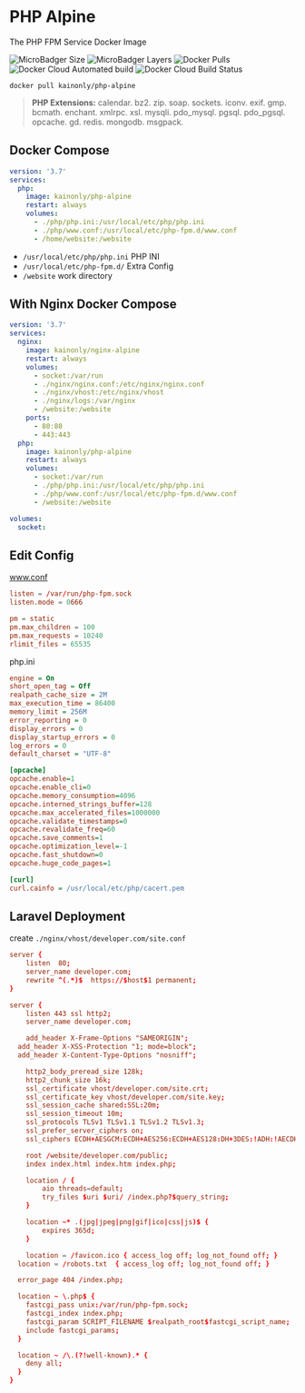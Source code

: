 # PHP Alpine

The PHP FPM Service Docker Image

![MicroBadger Size](https://img.shields.io/microbadger/image-size/kainonly/php-alpine.svg?style=flat-square)
![MicroBadger Layers](https://img.shields.io/microbadger/layers/kainonly/php-alpine.svg?style=flat-square)
![Docker Pulls](https://img.shields.io/docker/pulls/kainonly/php-alpine.svg?style=flat-square)
![Docker Cloud Automated build](https://img.shields.io/docker/cloud/automated/kainonly/php-alpine.svg?style=flat-square)
![Docker Cloud Build Status](https://img.shields.io/docker/cloud/build/kainonly/php-alpine.svg?style=flat-square)

```shell
docker pull kainonly/php-alpine
```

> **PHP Extensions:** calendar. bz2. zip. soap. sockets. iconv. exif. gmp. bcmath. enchant. xmlrpc. xsl. mysqli. pdo_mysql. pgsql. pdo_pgsql. opcache. gd. redis. mongodb. msgpack.

## Docker Compose

```yml
version: '3.7'
services:
  php:
    image: kainonly/php-alpine
    restart: always
    volumes:
      - ./php/php.ini:/usr/local/etc/php/php.ini
      - ./php/www.conf:/usr/local/etc/php-fpm.d/www.conf
      - /home/website:/website
```

- `/usr/local/etc/php/php.ini` PHP INI
- `/usr/local/etc/php-fpm.d/` Extra Config
- `/website` work directory

## With Nginx Docker Compose

```yml
version: '3.7'
services:
  nginx:
    image: kainonly/nginx-alpine
    restart: always
    volumes:
      - socket:/var/run
      - ./nginx/nginx.conf:/etc/nginx/nginx.conf
      - ./nginx/vhost:/etc/nginx/vhost
      - ./nginx/logs:/var/nginx
      - /website:/website
    ports:
      - 80:80
      - 443:443
  php:
    image: kainonly/php-alpine
    restart: always
    volumes:
      - socket:/var/run
      - ./php/php.ini:/usr/local/etc/php/php.ini
      - ./php/www.conf:/usr/local/etc/php-fpm.d/www.conf
      - /website:/website

volumes: 
  socket:
```

## Edit Config

www.conf

```conf
listen = /var/run/php-fpm.sock
listen.mode = 0666

pm = static
pm.max_children = 100
pm.max_requests = 10240
rlimit_files = 65535
```

php.ini

```ini
engine = On
short_open_tag = Off
realpath_cache_size = 2M
max_execution_time = 86400
memory_limit = 256M
error_reporting = 0
display_errors = 0
display_startup_errors = 0
log_errors = 0
default_charset = "UTF-8"

[opcache]
opcache.enable=1
opcache.enable_cli=0
opcache.memory_consumption=4096
opcache.interned_strings_buffer=128
opcache.max_accelerated_files=1000000
opcache.validate_timestamps=0
opcache.revalidate_freq=60
opcache.save_comments=1
opcache.optimization_level=-1
opcache.fast_shutdown=0
opcache.huge_code_pages=1

[curl]
curl.cainfo = /usr/local/etc/php/cacert.pem
```

## Laravel Deployment

create `./nginx/vhost/developer.com/site.conf`

```conf
server {
	listen  80;
	server_name developer.com;
	rewrite ^(.*)$  https://$host$1 permanent;
}

server {
	listen 443 ssl http2;
	server_name developer.com;

	add_header X-Frame-Options "SAMEORIGIN";
  add_header X-XSS-Protection "1; mode=block";
  add_header X-Content-Type-Options "nosniff";

	http2_body_preread_size 128k;
	http2_chunk_size 16k;
	ssl_certificate vhost/developer.com/site.crt;
	ssl_certificate_key vhost/developer.com/site.key;
	ssl_session_cache shared:SSL:20m;
	ssl_session_timeout 10m;
	ssl_protocols TLSv1 TLSv1.1 TLSv1.2 TLSv1.3;
	ssl_prefer_server_ciphers on;
	ssl_ciphers ECDH+AESGCM:ECDH+AES256:ECDH+AES128:DH+3DES:!ADH:!AECDH:!MD5;

	root /website/developer.com/public;
	index index.html index.htm index.php;

	location / {
		aio threads=default;
		try_files $uri $uri/ /index.php?$query_string;
	}

	location ~* .(jpg|jpeg|png|gif|ico|css|js)$ {
		expires 365d;
	}

	location = /favicon.ico { access_log off; log_not_found off; }
  location = /robots.txt  { access_log off; log_not_found off; }

  error_page 404 /index.php;

  location ~ \.php$ {
    fastcgi_pass unix:/var/run/php-fpm.sock;
    fastcgi_index index.php;
    fastcgi_param SCRIPT_FILENAME $realpath_root$fastcgi_script_name;
    include fastcgi_params;
  }

  location ~ /\.(?!well-known).* {
    deny all;
  }
}
```